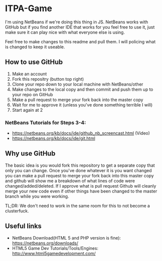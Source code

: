 # ITPA-Game
I'm using NetBeans if we're doing this thing in JS. NetBeans works with GitHub but if you find another IDE that works for you feel free to use it, just make sure it can play nice with what everyone else is using.

Feel free to make changes to this readme and pull them. I will policing what is changed to keep it useable.

## How to use GitHub
1. Make an account
2. Fork this repositry (button top right)
3. Clone your repo down to your local machine with NetBeans/other 
4. Make changes to the local copy and then commit and push them up to your repo on GitHub
5. Make a pull request to merge your fork back into the master copy
6. Wait for me to approve it (unless you've done something terrible I will)
7. Start again at 2

### NetBeans Tutorials for Steps 3-4:
- https://netbeans.org/kb/docs/ide/github_nb_screencast.html (Video)
- https://netbeans.org/kb/docs/ide/git.html

## Why use GitHub
The basic idea is you would fork this repository to get a separate copy that only you can change. Once you've done whatever it is you want changed you can make a pull request to merge your fork back into this master copy and github will show me a breakdown of what lines of code were changed/added/deleted. If I approve what is pull request Github will cleanly merge your new code even if other things have been changed to the master branch while you were working.

TL;DR: We don't need to work in the same room for this to not become a clusterfuck.

## Useful links
- NetBeans Download(HTML 5 and PHP version is fine): https://netbeans.org/downloads/
- HTML5 Game Dev Tutorials/Tools/Engines: http://www.html5gamedevelopment.com/
